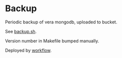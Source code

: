 # Backup 
Periodic backup of vera mongodb, uploaded to bucket.

See [backup.sh](./backup.sh).

Version number in Makefile bumped manually.

Deployed by [workflow](../.github/workflows/deploy.yml).